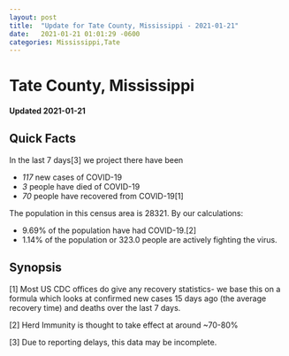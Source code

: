```yaml
---
layout: post
title:  "Update for Tate County, Mississippi - 2021-01-21"
date:   2021-01-21 01:01:29 -0600
categories: Mississippi,Tate
---
```


# Tate County, Mississippi
#### Updated 2021-01-21

## Quick Facts

In the last 7 days[3] we project there have been
- *117* new cases of COVID-19
- *3* people have died of COVID-19
- *70* people have recovered from COVID-19[1]

The population in this census area is 28321. By our calculations:
- 9.69% of the population have had COVID-19.[2]
- 1.14% of the population or 323.0 people are actively fighting the virus.

## Synopsis




[1] Most US CDC offices do give any recovery statistics- we base this on a formula which looks at confirmed new cases
15 days ago (the average recovery time) and deaths over the last 7 days.

[2] Herd Immunity is thought to take effect at around ~70-80%

[3] Due to reporting delays, this data may be incomplete.
 
    